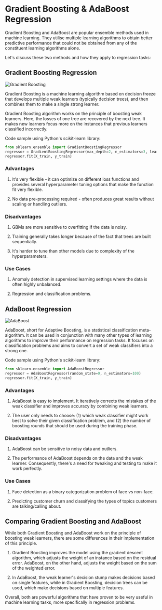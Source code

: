 # Gradient Boosting & AdaBoost Regression

Gradient Boosting and AdaBoost are popular ensemble methods used in machine learning. They utilise multiple learning algorithms to obtain better predictive performance that could not be obtained from any of the constituent learning algorithms alone.

Let's discuss these two methods and how they apply to regression tasks:

## Gradient Boosting Regression

![Gradient Boosting](https://miro.medium.com/max/2060/1*2fGb3jTF85XyHtnpJYA8ug.png)

Gradient Boosting is a machine learning algorithm based on decision freeze that develops multiple weak learners (typically decision trees), and then combines them to make a single strong learner.

Gradient Boosting algorithm works on the principle of boosting weak learners. Here, the losses of one tree are recovered by the next tree. It makes new learners focus more on the instances that previous learners classified incorrectly.

Code sample using Python's scikit-learn library:

```python
from sklearn.ensemble import GradientBoostingRegressor
regressor = GradientBoostingRegressor(max_depth=2, n_estimators=3, learning_rate=1.0)
regressor.fit(X_train, y_train)
```

### Advantages

1. It's very flexible - it can optimize on different loss functions and provides several hyperparameter tuning options that make the function fit very flexible.

2. No data pre-processing required - often produces great results without scaling or handling outliers.

### Disadvantages

1. GBMs are more sensitive to overfitting if the data is noisy.

2. Training generally takes longer because of the fact that trees are built sequentially.

3. It's harder to tune than other models due to complexity of the hyperparameters.

### Use Cases

1. Anomaly detection in supervised learning settings where the data is often highly unbalanced.

2. Regression and classification problems.

## AdaBoost Regression

![AdaBoost](https://almablog-media.s3.ap-south-1.amazonaws.com/image_28_7cf514b000.png)

AdaBoost, short for Adaptive Boosting, is a statistical classification meta-algorithm. It can be used in conjunction with many other types of learning algorithms to improve their performance on regression tasks. It focuses on classification problems and aims to convert a set of weak classifiers into a strong one.

Code sample using Python's scikit-learn library:

```python
from sklearn.ensemble import AdaBoostRegressor
regressor = AdaBoostRegressor(random_state=0, n_estimators=100)
regressor.fit(X_train, y_train)
```

### Advantages

1. AdaBoost is easy to implement. It iteratively corrects the mistakes of the weak classifier and improves accuracy by combining weak learners.

2. The user only needs to choose: (1) which weak classifier might work best to solve their given classification problem, and (2) the number of boosting rounds that should be used during the training phase.

### Disadvantages

1. AdaBoost can be sensitive to noisy data and outliers.

2. The performance of AdaBoost depends on the data and the weak learner. Consequently, there's a need for tweaking and testing to make it work perfectly.

### Use Cases

1. Face detection as a binary categorization problem of face vs non-face.

2. Predicting customer churn and classifying the types of topics customers are talking/calling about.

## Comparing Gradient Boosting and AdaBoost

While both Gradient Boosting and AdaBoost work on the principle of boosting weak learners, there are some differences in their implementation of this principle.

1. Gradient Boosting improves the model using the gradient descent algorithm, which adjusts the weight of an instance based on the residual error. AdaBoost, on the other hand, adjusts the weight based on the sum of the weighted error.

2. In AdaBoost, the weak learner's decision stump makes decisions based on single features, while in Gradient Boosting, decision trees can be used, which make decisions based on multiple features.

Overall, both are powerful algorithms that have proven to be very useful in machine learning tasks, more specifically in regression problems.
